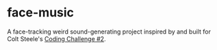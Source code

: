 # face-music

A face-tracking weird sound-generating project inspired by and built for Colt Steele's [Coding Challenge #2](https://youtu.be/FeT7na8yZpk).
